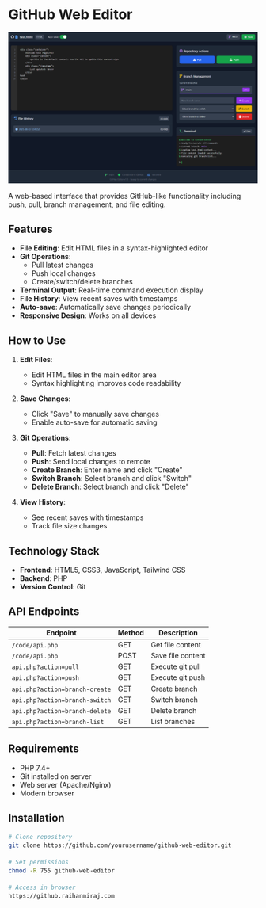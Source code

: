 # GitHub Web Editor

![GitHub Web Editor Screenshot](/image/sample.png)

A web-based interface that provides GitHub-like functionality including push, pull, branch management, and file editing.

## Features

- **File Editing**: Edit HTML files in a syntax-highlighted editor
- **Git Operations**: 
  - Pull latest changes
  - Push local changes
  - Create/switch/delete branches
- **Terminal Output**: Real-time command execution display
- **File History**: View recent saves with timestamps
- **Auto-save**: Automatically save changes periodically
- **Responsive Design**: Works on all devices

## How to Use

1. **Edit Files**:
   - Edit HTML files in the main editor area
   - Syntax highlighting improves code readability

2. **Save Changes**:
   - Click "Save" to manually save changes
   - Enable auto-save for automatic saving

3. **Git Operations**:
   - **Pull**: Fetch latest changes
   - **Push**: Send local changes to remote
   - **Create Branch**: Enter name and click "Create"
   - **Switch Branch**: Select branch and click "Switch"
   - **Delete Branch**: Select branch and click "Delete"

4. **View History**:
   - See recent saves with timestamps
   - Track file size changes

## Technology Stack

- **Frontend**: HTML5, CSS3, JavaScript, Tailwind CSS
- **Backend**: PHP
- **Version Control**: Git

## API Endpoints

| Endpoint | Method | Description |
|----------|--------|-------------|
| `/code/api.php` | GET | Get file content |
| `/code/api.php` | POST | Save file content |
| `api.php?action=pull` | GET | Execute git pull |
| `api.php?action=push` | GET | Execute git push |
| `api.php?action=branch-create` | GET | Create branch |
| `api.php?action=branch-switch` | GET | Switch branch |
| `api.php?action=branch-delete` | GET | Delete branch |
| `api.php?action=branch-list` | GET | List branches |

## Requirements

- PHP 7.4+
- Git installed on server
- Web server (Apache/Nginx)
- Modern browser

## Installation

```bash
# Clone repository
git clone https://github.com/yourusername/github-web-editor.git

# Set permissions
chmod -R 755 github-web-editor

# Access in browser
https://github.raihanmiraj.com